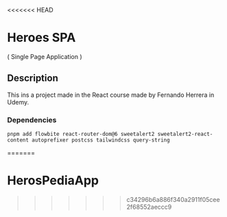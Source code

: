<<<<<<< HEAD
# Heroes SPA
( Single Page Application )

## Description
This ins a project made in the React course made by Fernando Herrera in Udemy.

### Dependencies
```console
pnpm add flowbite react-router-dom@6 sweetalert2 sweetalert2-react-content autoprefixer postcss tailwindcss query-string
```
=======
# HerosPediaApp
>>>>>>> c34296b6a886f340a2911f05cee2f68552aeccc9
